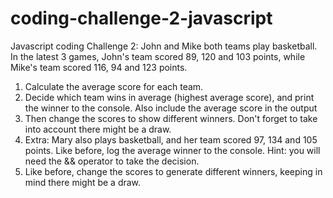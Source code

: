 # coding-challenge-2-javascript
Javascript coding Challenge 2:
John and Mike both teams play basketball. In the latest 3 games, John's team scored 89, 120 and 103 points, while Mike's team scored 116, 94 and 123 points. 
1. Calculate the average score for each team.
2. Decide which team wins in average (highest average score), and print the winner to the console. Also include the average score in the output
3. Then change the scores to show different winners. Don't forget to take into account there might be a draw.
4. Extra: Mary also plays basketball, and her team scored 97, 134 and 105 points. Like before, log the average winner to the console. Hint: you will need the && operator to take the decision.
5. Like before, change the scores to generate different winners, keeping in mind there might be a draw.
